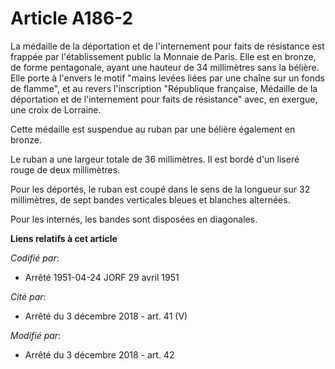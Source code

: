 # Article A186-2

La médaille de la déportation et de l'internement pour faits de résistance est frappée par l'établissement public la Monnaie
de Paris. Elle est en bronze, de forme pentagonale, ayant une hauteur de 34 millimètres sans la bélière. Elle porte à
l'envers le motif "mains levées liées par une chaîne sur un fonds de flamme", et au revers l'inscription "République
française, Médaille de la déportation et de l'internement pour faits de résistance" avec, en exergue, une croix de Lorraine.

Cette médaille est suspendue au ruban par une bélière également en bronze.

Le ruban a une largeur totale de 36 millimètres. Il est bordé d'un liseré rouge de deux millimètres.

Pour les déportés, le ruban est coupé dans le sens de la longueur sur 32 millimètres, de sept bandes verticales bleues et
blanches alternées.

Pour les internés, les bandes sont disposées en diagonales.

**Liens relatifs à cet article**

_Codifié par_:

  - Arrêté 1951-04-24 JORF 29 avril 1951

_Cité par_:

  - Arrêté du 3 décembre 2018 - art. 41 (V)

_Modifié par_:

  - Arrêté du 3 décembre 2018 - art. 42
